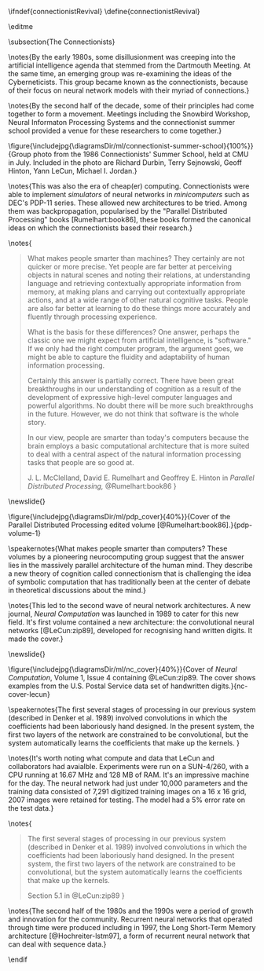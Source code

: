 \ifndef{connectionistRevival}
\define{connectionistRevival}

\editme

\subsection{The Connectionists}

\notes{By the early 1980s, some disillusionment was creeping into the artificial intelligence agenda that stemmed from the Dartmouth Meeting. At the same time, an emerging group was re-examining the ideas of the Cyberneticists. This group became known as the connectionists, because of their focus on neural network models with their myriad of connections.}

\notes{By the second half of the decade, some of their principles had come together to form a movement. Meetings including the Snowbird Workshop, Neural Informaton Processing Systems and the connectionist summer school provided a venue for these researchers to come together.}

\figure{\includejpg{\diagramsDir/ml/connectionist-summer-school}{100%}}{Group photo from the 1986 Connectionists' Summer School, held at CMU in July. Included in the photo are Richard Durbin, Terry Sejnowski, Geoff Hinton, Yann LeCun, Michael I. Jordan.}

\notes{This was also the era of cheap(er) computing. Connectionists were able to implement *simulators* of neural networks in *minicomputers* such as DEC's PDP-11 series. These allowed new architectures to be tried. Among them was backpropagation, popularised by the "Parallel Distributed Processing" books [Rumelhart:book86], these books formed the canonical ideas on which the connectionists based their research.}

\notes{
> What makes people smarter than machines? They certainly are not
> quicker or more precise. Yet people are far better at perceiving
> objects in natural scenes and noting their relations, at understanding
> language and retrieving contextually appropriate information from
> memory, at making plans and carrying out contextually appropriate
> actions, and at a wide range of other natural cognitive tasks. People
> are also far better at learning to do these things more accurately and
> fluently through processing experience.
>
> What is the basis for these differences? One answer, perhaps the
> classic one we might expect from artificial intelligence, is
> "software." If we only had the right computer program, the argument
> goes, we might be able to capture the fluidity and adaptability of
> human information processing.
>
> Certainly this answer is partially correct. There have been great
> breakthroughs in our understanding of cognition as a result of the
> development of expressive high-level computer languages and powerful
> algorithms. No doubt there will be more such breakthroughs in the
> future. However, we do not think that software is the whole story.
>
> In our view, people are smarter than today's computers because the
> brain employs a basic computational architecture that is more suited
> to deal with a central aspect of the natural information processing
> tasks that people are so good at.
>
> J. L. McClelland, David E. Rumelhart and Geoffrey E. Hinton in
> *Parallel Distributed Processing,* @Rumelhart:book86
}

\newslide{}

\figure{\includejpg{\diagramsDir/ml/pdp_cover}{40%}}{Cover of the Parallel Distributed Processing edited volume [@Rumelhart:book86].}{pdp-volume-1}

\speakernotes{What makes people smarter than computers? These volumes by a pioneering neurocomputing group suggest that the answer lies in the massively parallel architecture of the human mind. They describe a new theory of cognition called connectionism that is challenging the idea of symbolic computation that has traditionally been at the center of debate in theoretical discussions about the mind.}

\notes{This led to the second wave of neural network architectures. A new journal, *Neural Computation* was launched in 1989 to cater for this new field. It's first volume contained a new architecture: the convolutional neural networks [@LeCun:zip89], developed for recognising hand written digits. It made the cover.}

\newslide{}

\figure{\includejpg{\diagramsDir/ml/nc_cover}{40%}}{Cover of *Neural Computation*, Volume 1, Issue 4 containing @LeCun:zip89. The cover shows examples from the U.S. Postal Service data set of handwritten digits.}{nc-cover-lecun}

\speakernotes{The first several stages of processing in our previous system (described in Denker et al. 1989) involved convolutions in which the coefficients had been laboriously hand designed. In the present system, the first two layers of the network are constrained to be convolutional, but the system automatically learns the coefficients that make up the kernels. }

\notes{It's worth noting what compute and data that LeCun and collaborators had avaialble. Experiments were run on a SUN-4/260, with a CPU running at 16.67 MHz and 128 MB of RAM. It's an impressive machine for the day. The neural network had just under 10,000 parameters and the training data consisted of 7,291 digitized training images on a 16 x 16 grid, 2007 images were retained for testing. The model had a 5% error rate on the test data.}

\notes{
> The first several stages of processing in our previous system (described in Denker et al. 1989) involved convolutions in which the coefficients had been laboriously hand designed. In the present system, the first two layers of the network are constrained to be convolutional, but the system automatically learns the coefficients that make up the kernels. 
>
> Section 5.1 in @LeCun:zip89
}

\notes{The second half of the 1980s and the 1990s were a period of growth and innovation for the community. Recurrent neural networks that operated through time were produced including in 1997, the Long Short-Term Memory architecture [@Hochreiter-lstm97], a form of recurrent neural network that can deal with sequence data.}

\endif

